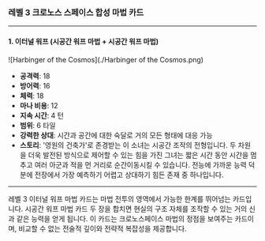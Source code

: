 ### 레벨 3 크로노스 스페이스 합성 마법 카드

---

#### 1. 이터널 워프 (시공간 워프 마법 + 시공간 워프 마법)
 ![Harbinger of the Cosmos](./Harbinger of the Cosmos.png)

- **공격력**: 18
- **방어력**: 16
- **체력**: 18
- **마나 비용**: 12
- **지속 시간**: 4 턴
- **범위**: 6 타일
- **강력한 상대**: 시간과 공간에 대한 숙달로 거의 모든 형태에 대응 가능
- **스토리**: '영원의 건축가'로 존경받는 이 소녀는 시공간 조작의 전형입니다. 두 차원을 더욱 발전된 방식으로 제어할 수 있는 힘을 가진 그녀는 짧은 시간 동안 시간을 멈추고 여러 아군과 적을 먼 거리로 순간이동시킬 수 있습니다. 전능에 가까운 능력 덕분에 전장에서 가장 예측하기 어렵고 상대하기 힘든 존재 중 하나입니다.

---

레벨 3 이터널 워프 마법 카드는 마법 전투의 영역에서 가능한 한계를 뛰어넘는 카드입니다. 시공간 워프 마법 카드 두 장을 합치면 현실의 구조 자체를 조작할 수 있는 거의 신과 같은 능력을 얻게 됩니다. 이 카드는 크로노스페이스 마법의 정점을 보여주는 카드이며, 비교할 수 없는 전술적 깊이와 전략적 복잡성을 제공합니다.